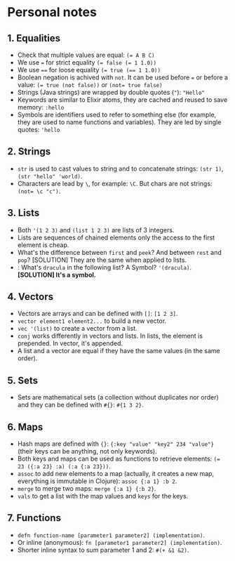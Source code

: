 # Personal notes

## 1. Equalities
- Check that multiple values are equal: `(= A B C)`
- We use `=` for strict equality `(= false (= 1 1.0))`
- We use `==` for loose equality `(= true (== 1 1.0))`
- Boolean negation is achived with `not`. It can be used before `=` or before a value: `(= true (not false))` or `(not= true false)`
- Strings (Java strings) are wrapped by double quotes (`"`): `"Hello"`
- Keywords are similar to Elixir atoms, they are cached and reused to save memory: `:hello`
- Symbols are identifiers used to refer to something else (for example, they are used to name functions and variables). They are led by single quotes: `'hello` 

## 2. Strings
- `str` is used to cast values to string and to concatenate strings: `(str 1)`, `(str "hello" 'world)`.
- Characters are lead by `\`, for example: `\C`. But chars are not strings: `(not= \c "c")`.

## 3. Lists
- Both `'(1 2 3)` and `(list 1 2 3)` are lists of 3 integers.
- Lists are sequences of chained elements only the access to the first element is cheap.
- What's the difference between `first` and `peek`? And between `rest` and `pop`? [SOLUTION] They are the same when applied to lists.
- : What's `dracula` in the following list? A Symbol? `'(dracula)`. **[SOLUTION] It's a symbol.** 

## 4. Vectors
- Vectors are arrays and can be defined with `[]`: `[1 2 3]`.
- `vector element1 element2...` to build a new vector.
- `vec '(list)` to create a vector from a list.
- `conj` works differently in vectors and lists. In lists, the element is prepended. In vector, it's appended.
- A list and a vector are equal if they have the same values (in the same order).

## 5. Sets
- Sets are mathematical sets (a collection without duplicates nor order) and they can be defined with `#{}`: `#{1 3 2}`.

## 6. Maps
- Hash maps are defined with `{}`: `{:key "value" "key2" 234 "value"}` (their keys can be anything, not only keywords).
- Both keys and maps can be used as functions to retrieve elements: `(= 23 ({:a 23} :a) (:a {:a 23}))`.
- `assoc` to add new elements to a map (actually, it creates a new map, everything is immutable in Clojure): `assoc {:a 1} :b 2`.
- `merge` to merge two maps: `merge {:a 1} {:b 2}`.
- `vals` to get a list with the map values and `keys` for the keys.


## 7. Functions
- `defn function-name [parameter1 parameter2] (implementation)`.
- Or inline (anonymous): `fn [parameter1 parameter2] (implementation)`.
- Shorter inline syntax to sum parameter 1 and 2: `#(+ &1 &2)`.
